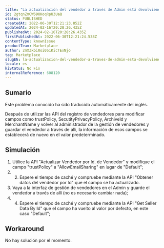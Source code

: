 ```yaml
---
title: "La actualización del vendedor a través de Admin está devolviendo algunos campos al valor por defecto después de cambiarlo a través de la API"
id: 2gtqnZmCW59OKoqRpU3UaQ
status: PUBLISHED
createdAt: 2022-06-30T12:21:23.852Z
updatedAt: 2024-02-16T20:28:26.435Z
publishedAt: 2024-02-16T20:28:26.435Z
firstPublishedAt: 2022-06-30T12:21:24.538Z
contentType: knownIssue
productTeam: Marketplace
author: 2mXZkbi0oi061KicTExNjo
tag: Marketplace
slugEN: la-actualizacion-del-vendedor-a-traves-de-admin-esta-devolviendo-algunos-campos-al-valor-por-defecto-despues-de-cambiarlo-a-traves-de-la-api
locale: es
kiStatus: No Fix
internalReference: 608120
---
```


## Sumario

<div class="alert alert-info">
  <p>Este problema conocido ha sido traducido automáticamente del inglés.</p>
</div>



Después de utilizar las API del registro de vendedores para modificar campos como trustPolicy, SecutityPrivacyPolicy, ArchiveId y MerchantName y volver al administrador de la gestión de vendedores y guardar el vendedor a través de allí, la información de esos campos se establecerá de nuevo en el valor predeterminado.



## Simulación



1. Utilice la API "Actualizar Vendedor por Id. de Vendedor" y modifique el campo "trustPolicy" a "AllowEmailSharing" en lugar de "Default";
2. 2. Espere el tiempo de caché y compruebe mediante la API "Obtener datos del vendedor por Id" que el campo se ha actualizado.
3. Vaya a la interfaz de gestión de vendedores en el Admin y guarde el vendedor a través de allí (no es necesario cambiar nada);
4. 4. Espere el tiempo de caché y compruebe mediante la API "Get Seller Data By Id" que el campo ha vuelto al valor por defecto, en este caso "Default";



## Workaround


No hay solución por el momento.

